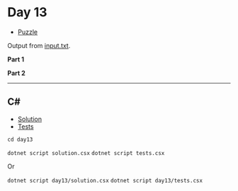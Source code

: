 # Day 13

- [Puzzle](PUZZLE.md)

Output from [input.txt](input.txt).
<!-- Output from [input.txt](day13/input.txt). -->

**Part 1**

> 

**Part 2**

> 

---

## C\#

- [Solution](solution.csx)
- [Tests](tests.csx)

`cd day13`

`dotnet script solution.csx`
`dotnet script tests.csx`

Or

`dotnet script day13/solution.csx`
`dotnet script day13/tests.csx`

